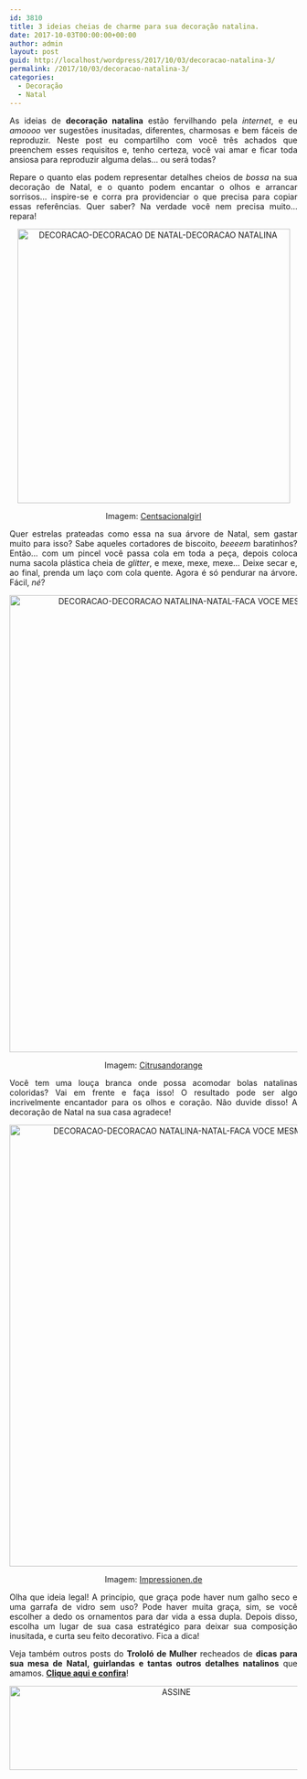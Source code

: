 ```yaml
---
id: 3810
title: 3 ideias cheias de charme para sua decoração natalina.
date: 2017-10-03T00:00:00+00:00
author: admin
layout: post
guid: http://localhost/wordpress/2017/10/03/decoracao-natalina-3/
permalink: /2017/10/03/decoracao-natalina-3/
categories:
  - Decoração
  - Natal
---
```

<p align="justify">
  As ideias de <strong>decoração natalina</strong> estão fervilhando pela <em>internet</em>, e eu <em>amoooo</em> ver sugestões inusitadas, diferentes, charmosas e bem fáceis de reproduzir. Neste post eu compartilho com você três achados que preenchem esses requisitos e, tenho certeza, você vai amar e ficar toda ansiosa para reproduzir alguma delas… ou será todas?
</p>

<p align="justify">
  Repare o quanto elas podem representar detalhes cheios de <em>bossa</em> na sua decoração de Natal, e o quanto podem encantar o olhos e arrancar sorrisos… inspire-se e corra pra providenciar o que precisa para copiar essas referências. Quer saber? Na verdade você nem precisa muito… repara!
</p>

<p align="center">
  <a href="http://www.decoracaodacasa.com/blog/wp-content/uploads/2014/11/DECORACAO-DECORACAO-DE-NATAL-DECORACAO-NATALINA.jpg"><img class="alignnone size-full wp-image-2256" src="http://www.decoracaodacasa.com/blog/wp-content/uploads/2014/11/DECORACAO-DECORACAO-DE-NATAL-DECORACAO-NATALINA.jpg" alt="DECORACAO-DECORACAO DE NATAL-DECORACAO NATALINA" width="477" height="480" /></a>
</p>

<p align="center">
  Imagem: <a href="http://www.centsationalgirl.com/" target="_blank">Centsacionalgirl</a>
</p>

<p align="justify">
  Quer estrelas prateadas como essa na sua árvore de Natal, sem gastar muito para isso? Sabe aqueles cortadores de biscoito, <em>beeeem</em> baratinhos? Então… com um pincel você passa cola em toda a peça, depois coloca numa sacola plástica cheia de<em> glitter</em>, e mexe, mexe, mexe… Deixe secar e, ao final, prenda um laço com cola quente. Agora é só pendurar na árvore. Fácil, <em>né</em>?
</p>

<p align="center">
  <a href="http://www.decoracaodacasa.com/blog/wp-content/uploads/2014/11/DECORACAO-DECORACAO-NATALINA-NATAL-FACA-VOCE-MESMA.jpg"><img class="alignnone size-full wp-image-2257" src="http://www.decoracaodacasa.com/blog/wp-content/uploads/2014/11/DECORACAO-DECORACAO-NATALINA-NATAL-FACA-VOCE-MESMA.jpg" alt="DECORACAO-DECORACAO NATALINA-NATAL-FACA VOCE MESMA" width="599" height="800" /></a>
</p>

<p align="center">
  Imagem: <a href="http://citrusandorange.blogspot.com.br/" target="_blank">Citrusandorange</a>
</p>

<p align="justify">
  Você tem uma louça branca onde possa acomodar bolas natalinas coloridas? Vai em frente e faça isso! O resultado pode ser algo incrivelmente encantador para os olhos e coração. Não duvide disso! A decoração de Natal na sua casa agradece!
</p>

<p align="center">
  <a href="http://www.decoracaodacasa.com/blog/wp-content/uploads/2014/11/DECORACAO-DECORACAO-NATALINA-NATAL-FACA-VOCE-MESMA2.jpg"><img class="alignnone size-full wp-image-2258" src="http://www.decoracaodacasa.com/blog/wp-content/uploads/2014/11/DECORACAO-DECORACAO-NATALINA-NATAL-FACA-VOCE-MESMA2.jpg" alt="DECORACAO-DECORACAO NATALINA-NATAL-FACA VOCE MESMA[2]" width="600" height="773" /></a>
</p>

<p align="center">
  Imagem: <a href="http://www.impressionen.de/impressionen/de/" target="_blank">Impressionen.de</a>
</p>

<p align="justify">
  Olha que ideia legal! A princípio, que graça pode haver num galho seco e uma garrafa de vidro sem uso? Pode haver muita graça, sim, se você escolher a dedo os ornamentos para dar vida a essa dupla. Depois disso, escolha um lugar de sua casa estratégico para deixar sua composição inusitada, e curta seu feito decorativo. Fica a dica!
</p>

<p align="justify">
  Veja também outros posts do <strong>Trololó de Mulher</strong> recheados de <strong>dicas para sua mesa de Natal, guirlandas e tantas outros detalhes natalinos</strong> que amamos. <a href="http://www.trololodemulher.com.br/category/natal/" target="_blank"><strong>Clique aqui e confira</strong></a>!
</p>

<p align="center">
  <a href="http://feedburner.google.com/fb/a/mailverify?uri=blogbichafemea&loc=pt_BR" target="_blank"><img class="alignnone size-full wp-image-14011" src="http://www.trololodemulher.com.br/blog/wp-content/uploads/2017/08/ASSINE.jpg" alt="ASSINE" width="568" height="147" /></a>
</p>